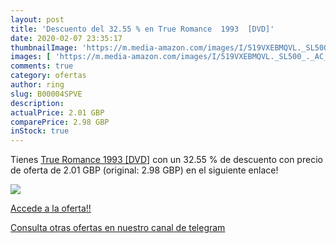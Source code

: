```yaml
---
layout: post
title: 'Descuento del 32.55 % en True Romance  1993  [DVD]'
date: 2020-02-07 23:35:17
thumbnailImage: 'https://m.media-amazon.com/images/I/519VXEBMQVL._SL500_._AC_._SL200_.jpg'
images: [ 'https://m.media-amazon.com/images/I/519VXEBMQVL._SL500_._AC_._SL200_.jpg' ]
comments: true
category: ofertas
author: ring
slug: B00004SPVE
description:
actualPrice: 2.01 GBP
comparePrice: 2.98 GBP
inStock: true
---
```


Tienes [True Romance  1993  [DVD]](https://www.amazon.com/dp/B00004SPVE/?tag=redken08-20) con un 32.55 % de descuento con precio de oferta de 2.01 GBP (original: 2.98 GBP) en el siguiente enlace!

[![](https://m.media-amazon.com/images/I/519VXEBMQVL._SL500_._AC_._SL200_.jpg)](https://www.amazon.com/dp/B00004SPVE/?tag=redken08-20)

[Accede a la oferta!!](https://www.amazon.com/dp/B00004SPVE/?tag=redken08-20)

[Consulta otras ofertas en nuestro canal de telegram](https://t.me/s/ofertas25)
